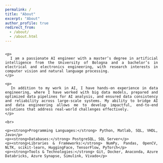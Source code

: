 ```yaml
---
permalink: /
title: "About"
excerpt: "About"
author_profile: true
redirect_from: 
  - /about/
  - /about.html
---
```


<style>
    /* Ensure the title is fully visible with proper spacing */
  .page__title {
    text-align: left;
    font-family: Arial, sans-serif;
    font-size: 2em; /* Adjust font size */
    font-weight: bold;
    color: dark grey;
    margin: 70px 0 40px; /* Add sufficient margin above and below */
    padding-top: 20px; /* Add padding in case of header overlap */
  }

  .content-container {
    text-align: justify; /* Justify-align the About content */
  }
  .content-container p {
    margin-bottom: 0; /* Removes extra space between sections */
  }
</style>

<div style="display: flex; justify-content: center;">
  <div class="content-container" style="max-width: 800px; width: 100%;">
    
    <p>
      I am a passionate AI engineer with a master’s degree in artificial intelligence from the University of Bologna and a bachelor’s in electrical and electronics engineering, with research interests in computer vision and natural language processing.
    </p>

    <p>
      In addition to my work in AI, I have hands-on experience in data engineering, where I have worked with big data models, prepared and optimized data pipelines for AI analysis, and ensured data consistency and reliability across large-scale systems. My ability to bridge AI and data engineering allows me to develop impactful, end-to-end solutions that address real-world challenges effectively.
    </p>

    <br>

    <p><strong>Programming Languages:</strong> Python, Matlab, SQL, VHDL, Java</p>
    <p><strong>Databases:</strong> PostgreSQL, SQL Server</p>
    <p><strong>Libraries & Frameworks:</strong> NumPy, Pandas, OpenCV, NLTK, scikit-learn, HuggingFace, TensorFlow, PyTorch</p>
    <p><strong>Tools & Technologies:</strong> Git, Docker, Anaconda, Azure Databricks, Azure Synapse, Simulink, Vivado</p>

  </div>
</div>
